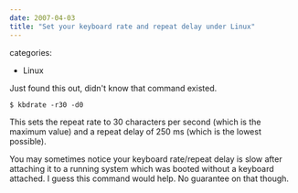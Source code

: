```yaml
---
date: 2007-04-03
title: "Set your keyboard rate and repeat delay under Linux"
---
```








categories:
- Linux


Just found this out, didn't know that command existed.

`$ kbdrate -r30 -d0`

This sets the repeat rate to 30 characters per second (which is the maximum value) and a repeat delay of 250 ms (which is the lowest possible).

You may sometimes notice your keyboard rate/repeat delay is slow after attaching it to a running system which was booted without a keyboard attached. I guess this command would help. No guarantee on that though.
